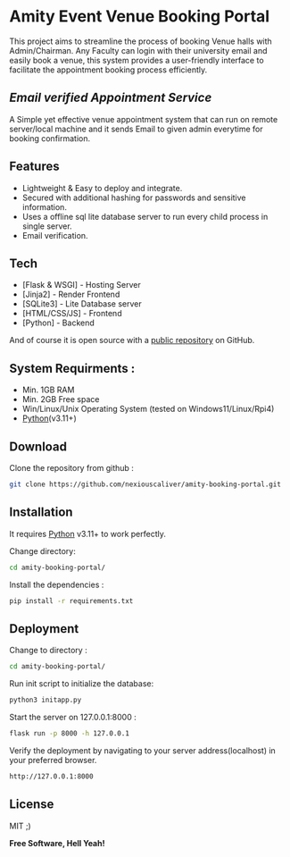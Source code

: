 
# Amity Event Venue Booking Portal

This project aims to streamline the process of booking Venue halls with Admin/Chairman. Any Faculty can login with their university email and easily book a venue, this system provides a user-friendly interface to facilitate the appointment booking process efficiently.

## _Email verified Appointment Service_

A Simple yet effective venue appointment system that can run on remote server/local machine and it sends Email to given admin everytime for booking confirmation.

## Features
- Lightweight & Easy to deploy and integrate.
- Secured with additional hashing for passwords and sensitive information. 
- Uses a offline sql lite database server to run every child process in single server.
- Email verification.

## Tech

- [Flask & WSGI] - Hosting Server
- [Jinja2] - Render Frontend
- [SQLite3] - Lite Database server
- [HTML/CSS/JS] - Frontend
- [Python] - Backend 

And of course it is open source with a [public repository](https://github.com/nexiouscaliver/amity-booking-portal/) on GitHub.

## System Requirments :

- Min. 1GB RAM
- Min. 2GB Free space
- Win/Linux/Unix Operating System (tested on Windows11/Linux/Rpi4)
- [Python](https://www.python.org/)(v3.11+)

## Download

Clone the repository from github :
```sh
git clone https://github.com/nexiouscaliver/amity-booking-portal.git
```

## Installation
It requires [Python](https://www.python.org/) v3.11+ to work perfectly.

Change directory:
```sh
cd amity-booking-portal/
```

Install the dependencies :
```sh
pip install -r requirements.txt
```


## Deployment

Change to directory :
```sh
cd amity-booking-portal/
```

Run init script to initialize the database:
```sh
python3 initapp.py
```

Start the server on  127.0.0.1:8000 :
```sh
flask run -p 8000 -h 127.0.0.1
```

Verify the deployment by navigating to your server address(localhost) in
your preferred browser.

```sh
http://127.0.0.1:8000
```

## License

MIT ;)

**Free Software, Hell Yeah!**
